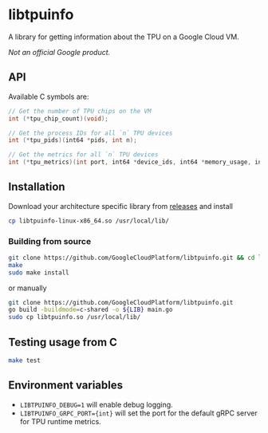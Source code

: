 # libtpuinfo

A library for getting information about the TPU on a Google Cloud VM.

*Not an official Google product.*

## API

Available C symbols are:
```c
// Get the number of TPU chips on the VM
int (*tpu_chip_count)(void);

// Get the process IDs for all `n` TPU devices
int (*tpu_pids)(int64 *pids, int n);

// Get the metrics for all `n` TPU devices
int (*tpu_metrics)(int port, int64 *device_ids, int64 *memory_usage, int64 *total_memory, double *duty_cycle_pct, int n);
```

## Installation

Download your architecture specific library from [releases](https://github.com/rdyro/libtpuinfo/releases) and install 
```bash
cp libtpuinfo-linux-x86_64.so /usr/local/lib/
```

### Building from source

```bash
git clone https://github.com/GoogleCloudPlatform/libtpuinfo.git && cd libtpuinfo
make
sudo make install
```

or manually

```bash
git clone https://github.com/GoogleCloudPlatform/libtpuinfo.git
go build -buildmode=c-shared -o ${LIB} main.go
sudo cp libtpuinfo.so /usr/local/lib/
```

## Testing usage from C

```bash
make test
```


## Environment variables

- `LIBTPUINFO_DEBUG=1` will enable debug logging.
- `LIBTPUINFO_GRPC_PORT={int}` will set the port for the default gRPC server for TPU runtime metrics.